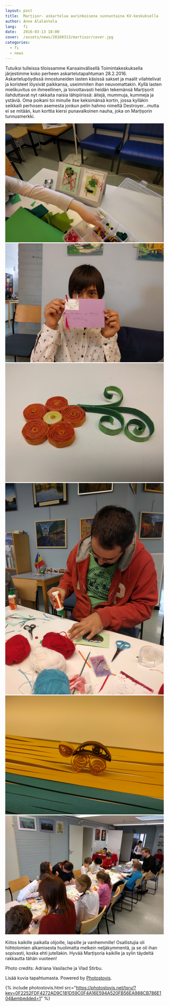 ```yaml
---
layout: post
title:  Marțișor- askartelua aurinkoisena sunnuntaina KV-keskuksella
author: Anne Alalantela
lang:   fi
date:   2016-03-13 18:00
cover:  /assets/news/20160313/martisor/cover.jpg
categories:
  - fi
  - news
---
```


Tutuiksi tulleissa tiloissamme Kansainvälisellä Toimintakeskuksella järjestimme koko perheen askartelutapahtuman 28.2.2016. Askartelupöydissä innostuneiden lasten käsissä sakset ja maalit vilahtelivat ja koristeet löysivät paikkansa, useimmiten ihan neuvomattakin. Kyllä lasten mielikuvitus on ihmeellinen, ja toivottavasti heidän tekemänsä Marțișorit ilahduttavat nyt rakkaita naisia lähipiirissä: äitejä, mummuja, kummeja ja ystäviä. Oma poikani toi minulle itse keksimänsä kortin, jossa kylläkin seikkaili perhosen asemesta jonkun pelin hahmo nimeltä Destroyer...mutta ei se mitään, kun korttia kiersi punavalkoinen nauha, joka on Marțișorin tunnusmerkki.

<div class="photos-grid" data-columns>
  <img src="/assets/news/20160313/martisor/martisor1.jpg">
  <img src="/assets/news/20160313/martisor/martisor2.jpg">
  <img src="/assets/news/20160313/martisor/martisor3.jpg">
  <img src="/assets/news/20160313/martisor/martisor4.jpg">
  <img src="/assets/news/20160313/martisor/martisor5.jpg">
  <img src="/assets/news/20160313/martisor/martisor6.jpg">
</div>
<div class="clear"></div>
 
Kiitos kaikille paikalla olijoille, lapsille ja vanhemmille! Osallistujia oli hiihtolomien alkamisesta huolimatta melkein neljäkymmentä, ja se oli ihan sopivasti, koska ehti jutellakin. Hyvää Marțișoria kaikille ja sylin täydeltä rakkautta tähän vuoteen!
 
Photo credits: Adriana Vasilache ja Vlad Stirbu.
 
Lisää kuvia tapahtumasta. Powered by [Photostovis](http://photostovis.com).

{% include photostovis.html src="https://photostovis.net/tsry/?key=0F2252FDF4272AD9C181D59C0F4A16E594A520FB56EA988CB786E104&embedded=1" %}
 